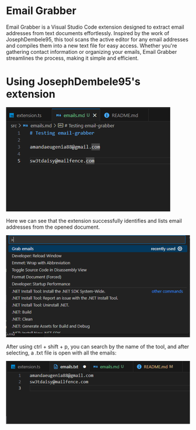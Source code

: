 # Email Grabber

Email Grabber is a Visual Studio Code extension designed to extract email addresses from text documents effortlessly. Inspired by the work of JosephDembele95, this tool scans the active editor for any email addresses and compiles them into a new text file for easy access. Whether you're gathering contact information or organizing your emails, Email Grabber streamlines the process, making it simple and efficient.


# Using JosephDembele95's extension

![josephs-extension](image-1.png)

Here we can see that the extension successfully identifies and lists email addresses from the opened document.

![command](image-2.png)

After using ctrl + shift + p, you can search by the name of the tool, and after selecting, a .txt file is open with all the emails:

![email-list](image-3.png)